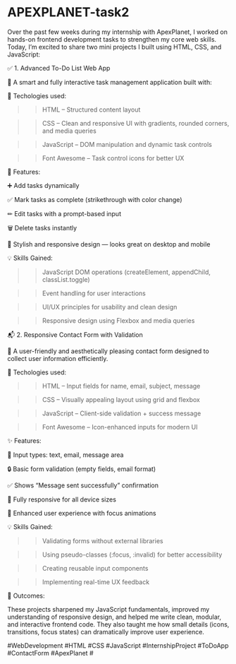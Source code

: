 # APEXPLANET-task2

Over the past few weeks during my internship with ApexPlanet, I worked on hands-on frontend development tasks to strengthen my core web skills. Today, I’m excited to share two mini projects I built using HTML, CSS, and JavaScript:


✅ 1. Advanced To-Do List Web App


🧾 A smart and fully interactive task management application built with:

🧱 Techologies used:

>>HTML – Structured content layout

>>CSS – Clean and responsive UI with gradients, rounded corners, and media queries

>>JavaScript – DOM manipulation and dynamic task controls

>>Font Awesome – Task control icons for better UX


🔑 Features:

➕ Add tasks dynamically

✅ Mark tasks as complete (strikethrough with color change)

✏ Edit tasks with a prompt-based input

🗑 Delete tasks instantly

🎨 Stylish and responsive design — looks great on desktop and mobile


💡 Skills Gained:

>>JavaScript DOM operations (createElement, appendChild, classList.toggle)

>>Event handling for user interactions

>>UI/UX principles for usability and clean design

>>Responsive design using Flexbox and media queries


📬 2. Responsive Contact Form with Validation


📨 A user-friendly and aesthetically pleasing contact form designed to collect user information efficiently.

🧱 Techologies used:

>>HTML – Input fields for name, email, subject, message

>>CSS – Visually appealing layout using grid and flexbox

>>JavaScript – Client-side validation + success message

>>Font Awesome – Icon-enhanced inputs for modern UI


✨ Features:

🎯 Input types: text, email, message area

🔒 Basic form validation (empty fields, email format)

✅ Shows “Message sent successfully” confirmation

📱 Fully responsive for all device sizes

💬 Enhanced user experience with focus animations


💡 Skills Gained:

>>Validating forms without external libraries

>>Using pseudo-classes (:focus, :invalid) for better accessibility

>>Creating reusable input components

>>Implementing real-time UX feedback


🚀 Outcomes:

These projects sharpened my JavaScript fundamentals, improved my understanding of responsive design, and helped me write clean, modular, and interactive frontend code. They also taught me how small details (icons, transitions, focus states) can dramatically improve user experience.

#WebDevelopment #HTML #CSS #JavaScript #InternshipProject #ToDoApp #ContactForm #ApexPlanet #
